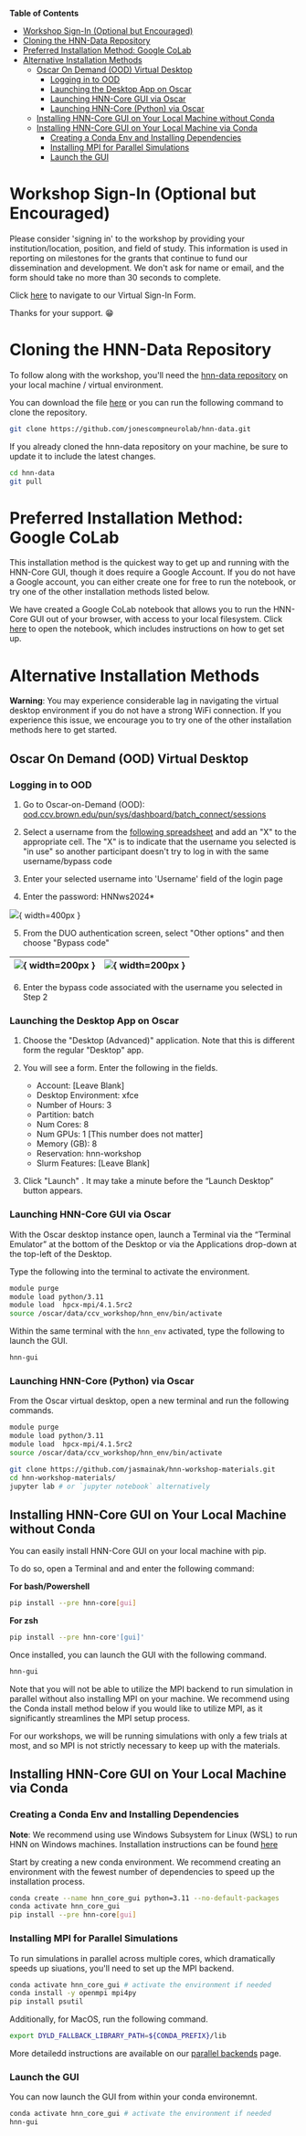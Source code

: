 **Table of Contents**

- [Workshop Sign-In (Optional but Encouraged)](#workshop-sign-in-optional-but-encouraged)
- [Cloning the HNN-Data Repository](#cloning-the-hnn-data-repository)
- [Preferred Installation Method: Google CoLab](#preferred-installation-method-google-colab)
- [Alternative Installation Methods](#alternative-installation-methods)
  - [Oscar On Demand (OOD) Virtual Desktop](#oscar-on-demand-ood-virtual-desktop)
    - [Logging in to OOD](#logging-in-to-ood)
    - [Launching the Desktop App on Oscar](#launching-the-desktop-app-on-oscar)
    - [Launching HNN-Core GUI via Oscar](#launching-hnn-core-gui-via-oscar)
    - [Launching HNN-Core (Python) via Oscar](#launching-hnn-core-python-via-oscar)
  - [Installing HNN-Core GUI on Your Local Machine without Conda](#installing-hnn-core-gui-on-your-local-machine-without-conda)
  - [Installing HNN-Core GUI on Your Local Machine via Conda](#installing-hnn-core-gui-on-your-local-machine-via-conda)
    - [Creating a Conda Env and Installing Dependencies](#creating-a-conda-env-and-installing-dependencies)
    - [Installing MPI for Parallel Simulations](#installing-mpi-for-parallel-simulations)
    - [Launch the GUI](#launch-the-gui)

# Workshop Sign-In (Optional but Encouraged)

Please consider 'signing in' to the workshop by providing your institution/location, position, and field of study. This information is used in reporting on milestones for the grants that continue to fund our dissemination and development. We don't ask for name or email, and the form should take no more than 30 seconds to complete.

Click [here](https://forms.gle/YnZX9ZRm8WvWpAGU7) to navigate to our Virtual Sign-In Form.

<p>Thanks for your support. &#128513;</p>


# Cloning the HNN-Data Repository
To follow along with the workshop, you'll need the [hnn-data repository](https://github.com/jonescompneurolab/hnn-data) on your local machine / virtual environment.

You can download the file [here](https://github.com/jonescompneurolab/hnn-data/archive/refs/heads/main.zip) or you can run the following command to clone the repository.

```bash
git clone https://github.com/jonescompneurolab/hnn-data.git
```

If you already cloned the hnn-data repository on your machine, be sure to update it to include the latest changes.

```bash
cd hnn-data
git pull
```

# Preferred Installation Method: Google CoLab

This installation method is the quickest way to get up and running with the HNN-Core GUI, though it does require a Google Account. If you do not have a Google account, you can either create one for free to run the notebook, or try one of the other installation methods listed below.

We have created a Google CoLab notebook that allows you to run the HNN-Core GUI out of your browser, with access to your local filesystem. Click <a href="https://colab.research.google.com/drive/1CvNTB_puonJiVvHmFhKhrr_CjmrfbgVB?usp=sharing">here</a> to open the notebook, which includes instructions on how to get set up.

# Alternative Installation Methods

**Warning**: You may experience considerable lag in navigating the virtual desktop environment if you do not have a strong WiFi connection. If you experience this issue, we encourage you to try one of the other installation methods here to get started.

## Oscar On Demand (OOD) Virtual Desktop

### Logging in to OOD
1. Go to Oscar-on-Demand (OOD): [ood.ccv.brown.edu/pun/sys/dashboard/batch_connect/sessions](https://ood.ccv.brown.edu/pun/sys/dashboard/batch_connect/sessions)

2. Select a username from the <a href="https://docs.google.com/spreadsheets/d/1NQuCULv6Nmo1n7cHnsD5ZnEYtnxPeYUWzRBvaXFvliA/edit?usp=sharing">following spreadsheet</a> and add an "X" to the appropriate cell. The "X" is to indicate that the username you selected is "in use" so another participant doesn't try to log in with the same username/bypass code

3. Enter your selected username into 'Username' field of the login page

4. Enter the password: HNNws2024*

![](imgs/oscar_login.png){ width=400px }


5. <p>From the DUO authentication screen, select "Other options" and then choose "Bypass code"</p>

| ![](imgs/duo_01.png){ width=200px } | ![](imgs/duo_02.png){ width=200px } |
|-----------------------------|-----------------------------|

6. <p>Enter the bypass code associated with the username you selected in Step 2</p>


### Launching the Desktop App on Oscar
1. Choose the "Desktop (Advanced)" application. Note that this is different form the regular "Desktop" app.

2. You will see a form. Enter the following in the fields.

   - Account: [Leave Blank]
   - Desktop Environment: xfce
   - Number of Hours: 3
   - Partition: batch
   - Num Cores: 8
   - Num GPUs: 1 [This number does not matter]
   - Memory (GB): 8
   - Reservation: hnn-workshop
   - Slurm Features: [Leave Blank]

3. Click "Launch" . It may take a minute before the “Launch Desktop” button appears.

### Launching HNN-Core GUI via Oscar
With the Oscar desktop instance open, launch a Terminal via the “Terminal Emulator” at the bottom of the Desktop or via the Applications drop-down at the top-left of the Desktop.

Type the following into the terminal to activate the environment.

```bash
module purge
module load python/3.11
module load  hpcx-mpi/4.1.5rc2
source /oscar/data/ccv_workshop/hnn_env/bin/activate
```

Within the same terminal with the `hnn_env` activated, type the following to launch the GUI.
```bash
hnn-gui
```

### Launching HNN-Core (Python) via Oscar
From the Oscar virtual desktop, open a new terminal and run the following commands.

```bash
module purge
module load python/3.11
module load  hpcx-mpi/4.1.5rc2
source /oscar/data/ccv_workshop/hnn_env/bin/activate

git clone https://github.com/jasmainak/hnn-workshop-materials.git
cd hnn-workshop-materials/
jupyter lab # or `jupyter notebook` alternatively
```

## Installing HNN-Core GUI on Your Local Machine without Conda

You can easily install HNN-Core GUI on your local machine with pip.

To do so, open a Terminal and and enter the following command:

**For bash/Powershell**
```bash
pip install --pre hnn-core[gui]
```

**For zsh**
```bash
pip install --pre hnn-core'[gui]'
```

Once installed, you can launch the GUI with the following command.

```bash
hnn-gui
```

Note that you will not be able to utilize the MPI backend to run simulation in parallel without also installing MPI on your machine. We recommend using the Conda install method below if you would like to utilize MPI, as it significantly streamlines the MPI setup process.

For our workshops, we will be running simulations with only a few trials at most, and so MPI is not strictly necessary to keep up with the materials.



## Installing HNN-Core GUI on Your Local Machine via Conda

### Creating a Conda Env and Installing Dependencies

**Note**: We recommend using use Windows Subsystem for Linux (WSL) to run HNN on Windows machines. Installation instructions can be found <a href="https://learn.microsoft.com/en-us/windows/wsl/install">here</a>

Start by creating a new conda environment. We recommend creating an environment with the fewest number of dependencies to speed up the installation process.

```bash
conda create --name hnn_core_gui python=3.11 --no-default-packages
conda activate hnn_core_gui
pip install --pre hnn-core[gui]
```

### Installing MPI for Parallel Simulations

To run simulations in parallel across multiple cores, which dramatically speeds up siuations, you'll need to set up the MPI backend.

```bash
conda activate hnn_core_gui # activate the environment if needed
conda install -y openmpi mpi4py
pip install psutil
```

Additionally, for MacOS, run the following command.
```bash
export DYLD_FALLBACK_LIBRARY_PATH=${CONDA_PREFIX}/lib
```

More detailedd instructions are available on our <a href="https://jonescompneurolab.github.io/hnn-core/stable/parallel.html">parallel backends</a> page. 

### Launch the GUI

You can now launch the GUI from within your conda environemnt.

```bash
conda activate hnn_core_gui # activate the environment if needed
hnn-gui
```

